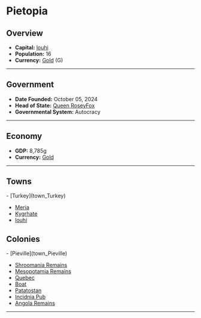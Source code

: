 <!--UNDEDITED FILE, remove this entire line if this file has been edited!-->
# <!--NAME-->Pietopia<!--NAME-->

## Overview

- **Capital:** <!--CAPITAL_LINK-->[louhi](louhi_town)<!--CAPITAL_LINK-->
- **Population:** <!--POPULATION-->16<!--POPULATION-->
- **Currency:** <!--CURRENCY_LINK-->[Gold](Gold_currency)<!--CURRENCY_LINK--> (<!--CURRENCY_ABV-->G<!--CURRENCY_ABV-->)

---

## Government

- **Date Founded:** <!--FOUNDED-->October 05, 2024<!--FOUNDED-->
- **Head of State:** <!--LEADER_TITLE_LINK-->[Queen RoseyFox](RoseyFox_user)<!--LEADER_TITLE_LINK-->
- **Governmental System:** <!--GOVERNMENT-->Autocracy<!--GOVERNMENT-->

---

## Economy

- **GDP:** <!--GDP-->8,785g<!--GDP-->
- **Currency:** <!--CURRENCY_LINK-->[Gold](Gold_currency)<!--CURRENCY_LINK-->

---

## Towns

<!--TOWNS-->- [Turkey](town_Turkey)
- [Meria](town_Meria)
- [Kygrhate](town_Kygrhate)
- [louhi](town_louhi)<!--TOWNS-->

## Colonies

<!--COLONIES-->- [Pieville](town_Pieville)
- [Shroomania Remains](town_Shroomania_Remains)
- [Mesopotamia Remains](town_Mesopotamia_Remains)
- [Quebec](town_Quebec)
- [Boat](town_Boat)
- [Patatostan](town_Patatostan)
- [Incidnia Pub](town_Incidnia_Pub)
- [Angola Remains](town_Angola_Remains)<!--COLONIES-->

---